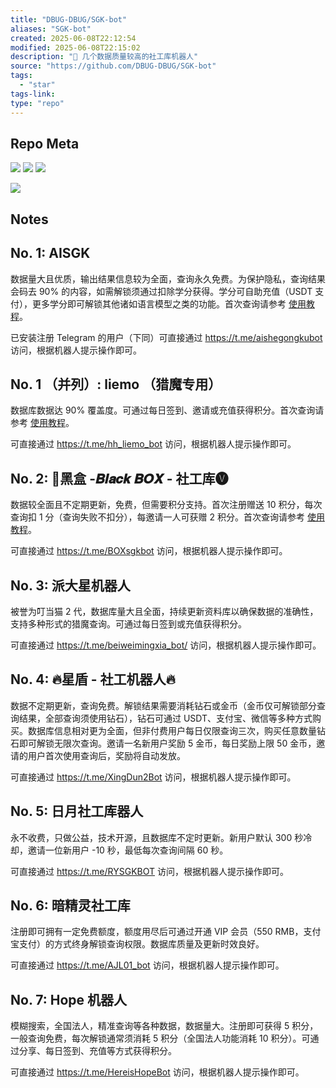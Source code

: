 ```yaml
---
title: "DBUG-DBUG/SGK-bot"
aliases: "SGK-bot"
created: 2025-06-08T22:12:54
modified: 2025-06-08T22:15:02
description: "🤖 几个数据质量较高的社工库机器人"
source: "https://github.com/DBUG-DBUG/SGK-bot"
tags:
  - "star"
tags-link:
type: "repo"
---
```


## Repo Meta

![](https://img.shields.io/github/stars/DBUG-DBUG/SGK-bot?style=for-the-badge&label=stars) ![](https://img.shields.io/github/repo-size/DBUG-DBUG/SGK-bot?style=for-the-badge&label=size) ![](https://img.shields.io/github/created-at/DBUG-DBUG/SGK-bot?style=for-the-badge&label=since)

[![](https://github-readme-stats.vercel.app/api/pin/?username=DBUG-DBUG&repo=SGK-bot&bg_color=00000000)](https://github.com/DBUG-DBUG/SGK-bot)

## Notes

## No. 1: AISGK

数据量大且优质，输出结果信息较为全面，查询永久免费。为保护隐私，查询结果会码去 90% 的内容，如需解锁须通过扣除学分获得。学分可自助充值（USDT 支付），更多学分即可解锁其他诸如语言模型之类的功能。首次查询请参考 [使用教程](https://telegra.ph/AISGK-05-17)。

已安装注册 Telegram 的用户（下同）可直接通过 https://t.me/aishegongkubot 访问，根据机器人提示操作即可。

## No. 1 （并列）: liemo （猎魔专用）

数据库数据达 90% 覆盖度。可通过每日签到、邀请或充值获得积分。首次查询请参考 [使用教程](https://telegra.ph/Bot%E4%BD%BF%E7%94%A8%E6%95%99%E7%A8%8B-03-27)。

可直接通过 https://t.me/hh_liemo_bot 访问，根据机器人提示操作即可。

## No. 2: 🔰黑盒 -𝑩𝒍𝒂𝒄𝒌 𝑩𝑶𝑿 - 社工库🅥

数据较全面且不定期更新，免费，但需要积分支持。首次注册赠送 10 积分，每次查询扣 1 分（查询失败不扣分），每邀请一人可获赠 2 积分。首次查询请参考 [使用教程](https://telegra.ph/%E9%BB%91%E7%9B%92-%F0%9D%91%A9%F0%9D%92%8D%F0%9D%92%82%F0%9D%92%84%F0%9D%92%8C-%F0%9D%91%A9%F0%9D%91%B6%F0%9D%91%BF---%E7%A4%BE%E5%B7%A5%E5%BA%93%E4%BD%BF%E7%94%A8%E6%95%99%E7%A8%8B-08-23)。

可直接通过 https://t.me/BOXsgkbot 访问，根据机器人提示操作即可。

## No. 3: 派大星机器人

被誉为叮当猫 2 代，数据库量大且全面，持续更新资料库以确保数据的准确性，支持多种形式的猎魔查询。可通过每日签到或充值获得积分。

可直接通过 https://t.me/beiweimingxia_bot/ 访问，根据机器人提示操作即可。

## No. 4: 🔥星盾 - 社工机器人🔥

数据不定期更新，查询免费。解锁结果需要消耗钻石或金币（金币仅可解锁部分查询结果，全部查询须使用钻石），钻石可通过 USDT、支付宝、微信等多种方式购买。数据库信息相对更为全面，但非付费用户每日仅限查询三次，购买任意数量钻石即可解锁无限次查询。邀请一名新用户奖励 5 金币，每日奖励上限 50 金币，邀请的用户首次使用查询后，奖励将自动发放。

可直接通过 https://t.me/XingDun2Bot 访问，根据机器人提示操作即可。

## No. 5: 日月社工库器人

永不收费，只做公益，技术开源，且数据库不定时更新。新用户默认 300 秒冷却，邀请一位新用户 -10 秒，最低每次查询间隔 60 秒。

可直接通过 https://t.me/RYSGKBOT 访问，根据机器人提示操作即可。

## No. 6: 暗精灵社工库

注册即可拥有一定免费额度，额度用尽后可通过开通 VIP 会员（550 RMB，支付宝支付）的方式终身解锁查询权限。数据库质量及更新时效良好。

可直接通过 https://t.me/AJL01_bot 访问，根据机器人提示操作即可。

## No. 7: Hope 机器人

模糊搜索，全国法人，精准查询等各种数据，数据量大。注册即可获得 5 积分，一般查询免费，每次解锁通常须消耗 5 积分（全国法人功能消耗 10 积分）。可通过分享、每日签到、充值等方式获得积分。

可直接通过 https://t.me/HereisHopeBot 访问，根据机器人提示操作即可。
